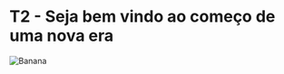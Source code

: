 # T2 - Seja bem vindo ao começo de uma nova era

![Banana](https://orig00.deviantart.net/2484/f/2017/171/4/5/donquixote_doflamingo_by_bodskih-dbcd4kk.png)
